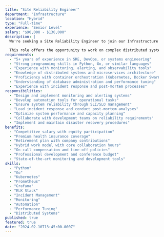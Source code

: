 ```yaml
---
title: "Site Reliability Engineer"
department: "Infrastructure"
location: "Hybrid"
type: "Full-time"
experience: "Senior Level"
salary: "$90,000 - $130,000"
description: |
  We're seeking a Site Reliability Engineer to join our Infrastructure team and ensure the reliability, scalability, and performance of our critical systems. You'll work at the intersection of software engineering and operations, building tools and processes that enable our applications to run smoothly at scale.

  This role offers the opportunity to work on complex distributed systems and make a significant impact on our operational excellence.
requirements:
  - "5+ years of experience in SRE, DevOps, or systems engineering"
  - "Strong programming skills in Python, Go, or similar languages"
  - "Experience with monitoring, alerting, and observability tools"
  - "Knowledge of distributed systems and microservices architecture"
  - "Proficiency with container orchestration (Kubernetes, Docker Swarm)"
  - "Understanding of database administration and performance tuning"
  - "Experience with incident response and post-mortem processes"
responsibilities:
  - "Design and implement monitoring and alerting systems"
  - "Develop automation tools for operational tasks"
  - "Ensure system reliability through SLI/SLO management"
  - "Lead incident response and conduct post-mortem analyses"
  - "Optimize system performance and capacity planning"
  - "Collaborate with development teams on reliability requirements"
  - "Implement and maintain disaster recovery procedures"
benefits:
  - "Competitive salary with equity participation"
  - "Premium health insurance coverage"
  - "Retirement plan with company contributions"
  - "Hybrid work model with core collaboration hours"
  - "On-call compensation and time-off policies"
  - "Professional development and conference budget"
  - "State-of-the-art monitoring and development tools"
skills:
  - "Python"
  - "Go"
  - "Kubernetes"
  - "Prometheus"
  - "Grafana"
  - "ELK Stack"
  - "Incident Management"
  - "Monitoring"
  - "Automation"
  - "Performance Tuning"
  - "Distributed Systems"
published: true
featured: true
date: "2024-02-10T13:45:00.000Z"
---
```

